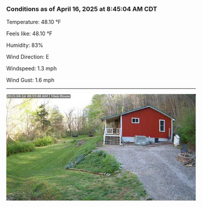 ### Conditions as of April 16, 2025 at 8:45:04 AM CDT 

Temperature: 48.10 &deg;F

Feels like: 48.10 &deg;F

Humidity: 83%

Wind Direction: E

Windspeed: 1.3 mph

Wind Gust: 1.6 mph

---

<img src="./images/latest.jpeg"/>

